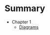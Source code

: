 # Summary

<!-- This file is used by gitbook to create the book structure. Placing links as subitems causes a tree structure.
-
- Note: titles in this file don't show.
-->

- Chapter 1
  - [Diagrams](chapter1/DIAGRAMS.md)
